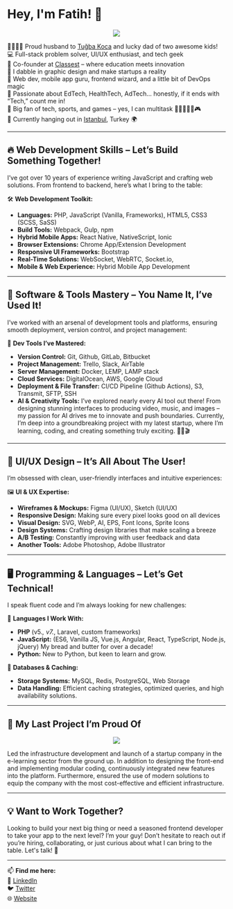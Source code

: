# Hey, I'm Fatih! 👋

<p align="center"><a href="https://www.youtube.com/watch?v=1q3xags1uDo" target="_blank"><img src="https://github.com/user-attachments/assets/2d7c04db-ffa6-40ca-8ba0-fe4021c81b26"></a></p>  

👨‍👩‍👧‍👦 Proud husband to [Tuğba Koca](https://tugbayraktarkoca.netlify.app) and lucky dad of two awesome kids!  
💻 Full-stack problem solver, UI/UX enthusiast, and tech geek  
🏢 Co-founder at [Classest](https://classest.com) – where education meets innovation  
🎨 I dabble in graphic design and make startups a reality  
📱 Web dev, mobile app guru, frontend wizard, and a little bit of DevOps magic  
🤖 Passionate about EdTech, HealthTech, AdTech... honestly, if it ends with “Tech,” count me in!  
🦾 Big fan of tech, sports, and games – yes, I can multitask 🏊‍♂️⛹️‍♂️🎸🎮  
📍 Currently hanging out in [Istanbul](https://maps.app.goo.gl/UU6mM7UqKngpTcoc7), Turkey 🌍

---

## 🔥 Web Development Skills – Let’s Build Something Together!

I’ve got over 10 years of experience writing JavaScript and crafting web solutions. From frontend to backend, here’s what I bring to the table:

🛠 **Web Development Toolkit:**
- **Languages:** PHP, JavaScript (Vanilla, Frameworks), HTML5, CSS3 (SCSS, SaSS)
- **Build Tools:** Webpack, Gulp, npm
- **Hybrid Mobile Apps:** React Native, NativeScript, Ionic
- **Browser Extensions:** Chrome App/Extension Development
- **Responsive UI Frameworks:** Bootstrap
- **Real-Time Solutions:** WebSocket, WebRTC, Socket.io,
- **Mobile & Web Experience:** Hybrid Mobile App Development

---

## 🚀 Software & Tools Mastery – You Name It, I’ve Used It!

I’ve worked with an arsenal of development tools and platforms, ensuring smooth deployment, version control, and project management:

🔧 **Dev Tools I’ve Mastered:**
- **Version Control:** Git, Github, GitLab, Bitbucket
- **Project Management:** Trello, Slack, AirTable
- **Server Management:** Docker, LEMP, LAMP stack
- **Cloud Services:** DigitalOcean, AWS, Google Cloud
- **Deployment & File Transfer:** CI/CD Pipeline (Github Actions), S3, Transmit, SFTP, SSH
- **AI & Creativity Tools:** I’ve explored nearly every AI tool out there! From designing stunning interfaces to producing video, music, and images – my passion for AI drives me to innovate and push boundaries. Currently, I’m deep into a groundbreaking project with my latest startup, where I’m learning, coding, and creating something truly exciting. 🚀🎨🎬

---

## 🎨 UI/UX Design – It’s All About The User!

I’m obsessed with clean, user-friendly interfaces and intuitive experiences:

🖼 **UI & UX Expertise:**
- **Wireframes & Mockups:** Figma (UI/UX), Sketch (UI/UX)
- **Responsive Design:** Making sure every pixel looks good on all devices
- **Visual Design:** SVG, WebP, AI, EPS, Font Icons, Sprite Icons
- **Design Systems:** Crafting design libraries that make scaling a breeze
- **A/B Testing:** Constantly improving with user feedback and data
- **Another Tools:** Adobe Photoshop, Adobe Illustrator

---

## 🖥️ Programming & Languages – Let’s Get Technical!

I speak fluent code and I’m always looking for new challenges:

💾 **Languages I Work With:**
- **PHP** (v5.*, v7.*, Laravel, custom frameworks)
- **JavaScript:** (ES6, Vanilla JS, Vue.js, Angular, React, TypeScript, Node.js, jQuery) My bread and butter for over a decade!
- **Python:** New to Python, but keen to learn and grow.

🔗 **Databases & Caching:**
- **Storage Systems:** MySQL, Redis, PostgreSQL, Web Storage
- **Data Handling:** Efficient caching strategies, optimized queries, and high availability solutions.

---

## 🙏 My Last Project I’m Proud Of
<p align="center"><a href="https://classest.com" target="_blank"><img src="https://user-images.githubusercontent.com/1655312/190709006-1ba54b08-d104-4781-a187-6fde23f6bb9c.png"></a></p>  
Led the infrastructure development and launch of a startup company in the e-learning sector from the ground up. In addition to designing the front-end and implementing modular coding, continuously integrated new features into the platform. Furthermore, ensured the use of modern solutions to equip the company with the most cost-effective and efficient infrastructure. 

---

## 💡 Want to Work Together?

Looking to build your next big thing or need a seasoned frontend developer to take your app to the next level? I’m your guy! Don’t hesitate to reach out if you’re hiring, collaborating, or just curious about what I can bring to the table. Let's talk! 🚀

---

📫 **Find me here:**  
💼 [LinkedIn](https://linkedin.com/in/fatihkoca)  
🐦 [Twitter](https://twitter.com/fatihkoca)  
🌐 [Website](https://fatihkoca.netlify.app)
